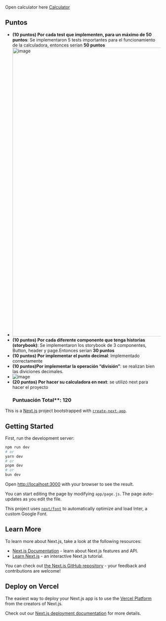 Open calculator here [Calculator](https://simple-calculator-git-main-sofia-velasquezs-projects.vercel.app/)
## Puntos
- **(10 puntos) Por cada test que implementen, para un máximo de 50 puntos**: Se implementaron 5 tests importantes para el funcionamiento de la calculadora, entonces serían **50 puntos**
- <img width="935" alt="image" src="https://github.com/Sofiamishel2003/simple-calculator/assets/98661058/984465a0-5238-4a79-a919-cdada50d93b4">
- **(10 puntos) Por cada diferente componente que tenga historias (storybook)**: Se implementaron los storybook de 3 componentes, Button, header y page.Entonces serían **30 puntos**
- **(10 puntos) Por implementar el punto decimal**: Implementado correctamente
- **(10 puntos)Por implementar la operación “división”**: se realizan bien las diviciones decimales. 
- ![image](https://github.com/Sofiamishel2003/simple-calculator/assets/98661058/10e19e2c-60ba-4870-88e1-89cc8828f9d7)
- **(20 puntos) Por hacer su calculadora en next**: se utilizó next para hacer el proyecto
  ### Puntuación Total**: 120



This is a [Next.js](https://nextjs.org/) project bootstrapped with [`create-next-app`](https://github.com/vercel/next.js/tree/canary/packages/create-next-app).

## Getting Started

First, run the development server:

```bash
npm run dev
# or
yarn dev
# or
pnpm dev
# or
bun dev
```

Open [http://localhost:3000](http://localhost:3000) with your browser to see the result.

You can start editing the page by modifying `app/page.js`. The page auto-updates as you edit the file.

This project uses [`next/font`](https://nextjs.org/docs/basic-features/font-optimization) to automatically optimize and load Inter, a custom Google Font.

## Learn More

To learn more about Next.js, take a look at the following resources:

- [Next.js Documentation](https://nextjs.org/docs) - learn about Next.js features and API.
- [Learn Next.js](https://nextjs.org/learn) - an interactive Next.js tutorial.

You can check out [the Next.js GitHub repository](https://github.com/vercel/next.js/) - your feedback and contributions are welcome!

## Deploy on Vercel

The easiest way to deploy your Next.js app is to use the [Vercel Platform](https://vercel.com/new?utm_medium=default-template&filter=next.js&utm_source=create-next-app&utm_campaign=create-next-app-readme) from the creators of Next.js.

Check out our [Next.js deployment documentation](https://nextjs.org/docs/deployment) for more details.
